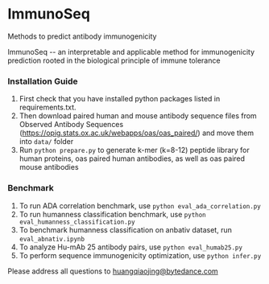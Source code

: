 # ImmunoSeq
Methods to predict antibody immunogenicity

ImmunoSeq -- an interpretable and applicable method for immunogenicity prediction rooted in the biological principle of immune tolerance

### Installation Guide
1. First check that you have installed python packages listed in requirements.txt.
2. Then download paired human and mouse antibody sequence files from Observed Antibody Sequences (https://opig.stats.ox.ac.uk/webapps/oas/oas_paired/) and move them into `data/` folder
3. Run `python prepare.py` to generate k-mer (k=8-12) peptide library for human proteins, oas paired human antibodies, as well as oas paired mouse antibodies

### Benchmark
1. To run ADA correlation benchmark, use `python eval_ada_correlation.py`
2. To run humanness classification benchmark, use `python eval_humanness_classification.py`
3. To benchmark humanness classification on anbativ dataset, run `eval_abnativ.ipynb`
4. To analyze Hu-mAb 25 antibody pairs, use `python eval_humab25.py`
5. To perform sequence immunogenicity optimization, use `python infer.py`

Please address all questions to huangqiaojing@bytedance.com
